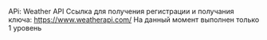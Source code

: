APi: Weather API
Ссылка для получения регистрации и получания ключа: https://www.weatherapi.com/
На данный момент выполнен только 1 уровень

